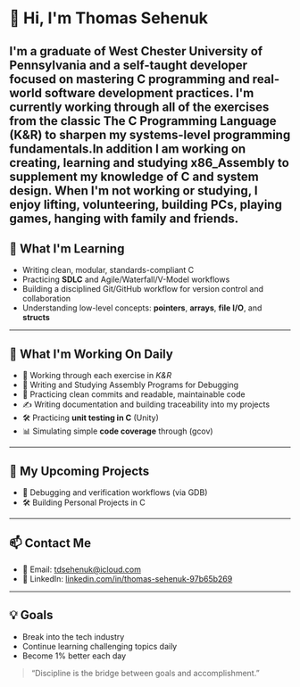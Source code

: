 # 👋 Hi, I'm Thomas Sehenuk

I'm a graduate of West Chester University of Pennsylvania and a self-taught developer focused on mastering **C programming** and real-world software development practices. I'm currently working through all of the exercises from the classic **The C Programming Language (K&R)** to sharpen my systems-level programming fundamentals.In addition I am working on creating, learning and studying x86_Assembly to supplement my knowledge of C and system design. When I'm not working or studying, I enjoy lifting, volunteering, building PCs, playing games, hanging with family and friends.
---

## 🧠 What I'm Learning

- Writing clean, modular, standards-compliant C
- Practicing **SDLC** and Agile/Waterfall/V-Model workflows
- Building a disciplined Git/GitHub workflow for version control and collaboration
- Understanding low-level concepts: **pointers**, **arrays**, **file I/O**, and **structs**

---

## 🚀 What I'm Working On Daily
- 🤘 Working through each exercise in *K&R*
- 🔩 Writing and Studying Assembly Programs for Debugging
- 🧪 Practicing clean commits and readable, maintainable code  
- ✍️ Writing documentation and building traceability into my projects
- 🛠️ Practicing **unit testing in C** (Unity) 
- 📊 Simulating simple **code coverage** through (gcov)
  
---

## 🔭 My Upcoming Projects
- 🐞 Debugging and verification workflows (via GDB)
- 🛠️ Building Personal Projects in C

---

## 📫 Contact Me

- 📧 Email: [tdsehenuk@icloud.com](mailto:tdsehenuk@icloud.com)  
- 💼 LinkedIn: [linkedin.com/in/thomas-sehenuk-97b65b269](https://www.linkedin.com/in/thomas-sehenuk-97b65b269)

---

## 💡 Goals

- Break into the tech industry   
- Continue learning challenging topics daily
- Become 1% better each day

> “Discipline is the bridge between goals and accomplishment.”
